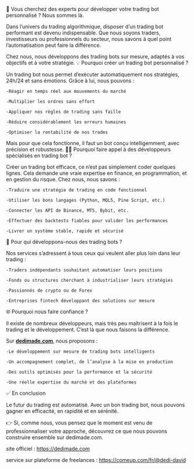 
🤖 Vous cherchez des experts pour développer votre trading bot personnalisé ? Nous sommes là.

Dans l’univers du trading algorithmique, disposer d’un trading bot performant est devenu indispensable. Que nous soyons traders, investisseurs ou professionnels du secteur, nous savons à quel point l’automatisation peut faire la différence.

Chez nous, nous développons des trading bots sur mesure, adaptés à vos objectifs et à votre stratégie.
💡 Pourquoi créer un trading bot personnalisé ?

Un trading bot nous permet d’exécuter automatiquement nos stratégies, 24h/24 et sans émotions. Grâce à lui, nous pouvons :

    -Réagir en temps réel aux mouvements du marché

    -Multiplier les ordres sans effort

    -Appliquer nos règles de trading sans faille

    -Réduire considérablement les erreurs humaines

    -Optimiser la rentabilité de nos trades

Mais pour que cela fonctionne, il faut un bot conçu intelligemment, avec précision et robustesse.
👨‍💻 Pourquoi faire appel à des développeurs spécialisés en trading bot ?

Créer un trading bot efficace, ce n’est pas simplement coder quelques lignes. Cela demande une vraie expertise en finance, en programmation, et en gestion du risque. Chez nous, nous savons :

    -Traduire une stratégie de trading en code fonctionnel

    -Utiliser les bons langages (Python, MQL5, Pine Script, etc.)

    -Connecter les API de Binance, MT5, Bybit, etc.

    -Effectuer des backtests fiables pour valider les performances

    -Livrer un système stable, rapide et sécurisé

🎯 Pour qui développons-nous des trading bots ?

Nos services s’adressent à tous ceux qui veulent aller plus loin dans leur trading :

    -Traders indépendants souhaitant automatiser leurs positions

    -Fonds ou structures cherchant à industrialiser leurs stratégies

    -Passionnés de crypto ou de Forex

    -Entreprises fintech développant des solutions sur mesure

🌐 Pourquoi nous faire confiance ?

Il existe de nombreux développeurs, mais très peu maîtrisent à la fois le trading et le développement. C’est là que nous faisons la différence.

Sur [**dedimade.com**](https://dedimade.com), nous proposons :

    -Le développement sur mesure de trading bots intelligents

    -Un accompagnement complet, de l’analyse à la mise en production

    -Des outils optimisés pour la performance et la sécurité

    -Une réelle expertise du marché et des plateformes

✅ En conclusion

Le futur du trading est automatisé. Avec un bon trading bot, nous pouvons gagner en efficacité, en rapidité et en sérénité.

👉 Si, comme nous, vous pensez que le moment est venu de professionnaliser votre approche, découvrez ce que nous pouvons construire ensemble sur dedimade.com.

site officiel : https://dedimade.com

service sur plateforme de freelances : https://comeup.com/fr/@dedi-david
